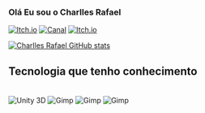 ### Olá Eu sou o Charlles Rafael

[![Itch.io](https://img.shields.io/badge/LinkedIn-0077B5?style=for-the-badge&logo=linkedin&logoColor=white)](https://www.linkedin.com/in/charlles-rafael-14b12b34/)
[![Canal](https://img.shields.io/badge/YouTube-FF0000?style=for-the-badge&logo=youtube&logoColor=white)](https://www.youtube.com/watch?v=GOHdOihGmmg&list=PL1Gh11RJovwSpZlisbD7iw_SyQmDEvNSY&ab_channel=CharCharTup)
[![Itch.io](https://img.shields.io/badge/Itch.io-FA5C5C?style=for-the-badge&logo=itchdotio&logoColor=white)](https://charllesrafael.itch.io/)


[![Charlles Rafael  GitHub stats](https://github-readme-stats.vercel.app/api?username=Charllesrafael&theme=radical)](https://github.com/Charllesrafael/github-readme-stats)


## Tecnologia que tenho conhecimento
<div style="display: inline_clock border:2"><br/>
    <img align="center" alt="Unity 3D" src="https://img.shields.io/badge/Unity-100000?style=for-the-badge&logo=unity&logoColor=white" />
    <img align="center" alt="Gimp" src="https://img.shields.io/badge/gimp-5C5543?style=for-the-badge&logo=gimp&logoColor=white" />
    <img align="center" alt="Gimp" src="https://img.shields.io/badge/Audacity-0000CC?style=for-the-badge&logo=audacity&logoColor=white" />
    <img align="center" alt="Gimp" src="https://img.shields.io/badge/blender-%23F5792A.svg?style=for-the-badge&logo=blender&logoColor=white" />
</div>
